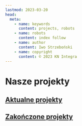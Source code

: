 ```yaml
---
lastmod: 2023-03-20
head:
  meta:
    - name: keywords
      content: projects, robots
    - name: robots
      content: index follow
    - name: author
      content: Iwo Strzeboński
    - name: copyright
      content: © 2023 KN Integra
---
```


# Nasze projekty

## [Aktualne projekty](/projects/current)

## [Zakończone projekty](/projects/finished)
